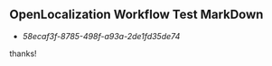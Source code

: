 ## OpenLocalization Workflow Test MarkDown
* *58ecaf3f-8785-498f-a93a-2de1fd35de74*
 
thanks!

<!--HONumber=Feb17_HO2-->


